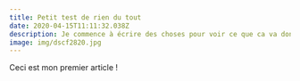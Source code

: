 ```yaml
---
title: Petit test de rien du tout
date: 2020-04-15T11:11:32.038Z
description: Je commence à écrire des choses pour voir ce que ca va donner
image: img/dscf2820.jpg
---
```

Ceci est mon premier article !